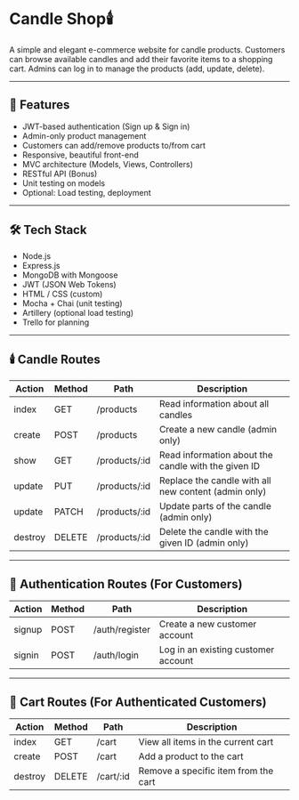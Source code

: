 #  Candle Shop🕯️

A simple and elegant e-commerce website for candle products. Customers can browse available candles and add their favorite items to a shopping cart. Admins can log in to manage the products (add, update, delete).

---

## 📌 Features

- JWT-based authentication (Sign up & Sign in)
- Admin-only product management
- Customers can add/remove products to/from cart
- Responsive, beautiful front-end
- MVC architecture (Models, Views, Controllers)
- RESTful API (Bonus)
- Unit testing on models
- Optional: Load testing, deployment

---

## 🛠️ Tech Stack

- Node.js
- Express.js
- MongoDB with Mongoose
- JWT (JSON Web Tokens)
- HTML / CSS (custom)
- Mocha + Chai (unit testing)
- Artillery (optional load testing)
- Trello for planning

---
## 🕯️ Candle Routes

| Action  | Method | Path             | Description                                                |
|---------|--------|------------------|------------------------------------------------------------|
| index   | GET    | /products         | Read information about all candles                         |
| create  | POST   | /products         | Create a new candle (admin only)                           |
| show    | GET    | /products/:id     | Read information about the candle with the given ID        |
| update  | PUT    | /products/:id     | Replace the candle with all new content (admin only)       |
| update  | PATCH  | /products/:id     | Update parts of the candle (admin only)                    |
| destroy | DELETE | /products/:id     | Delete the candle with the given ID (admin only) 

---

## 🔐 Authentication Routes (For Customers)

| Action | Method | Path            | Description                           |
|--------|--------|------------------|---------------------------------------|
| signup | POST   | /auth/register   | Create a new customer account         |
| signin | POST   | /auth/login      | Log in an existing customer account   |

---

## 🛒 Cart Routes (For Authenticated Customers)

| Action  | Method | Path         | Description                               |
|---------|--------|--------------|-------------------------------------------|
| index   | GET    | /cart         | View all items in the current cart        |
| create  | POST   | /cart         | Add a product to the cart                 |
| destroy | DELETE | /cart/:id     | Remove a specific item from the cart      |